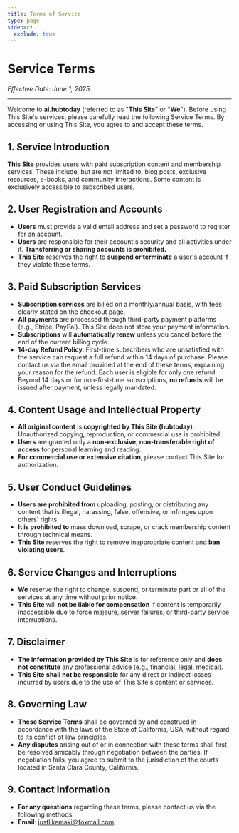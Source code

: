 ```yaml
---
title: Terms of Service
type: page
sidebar:
  exclude: true
---
```

# Service Terms

*Effective Date: June 1, 2025*

---

Welcome to **ai.hubtoday** (referred to as "**This Site**" or "**We**"). Before using This Site's services, please carefully read the following Service Terms. By accessing or using This Site, you agree to and accept these terms.

## 1. Service Introduction
**This Site** provides users with paid subscription content and membership services. These include, but are not limited to, blog posts, exclusive resources, e-books, and community interactions. Some content is exclusively accessible to subscribed users.

## 2. User Registration and Accounts
*   **Users** must provide a valid email address and set a password to register for an account.
*   **Users** are responsible for their account's security and all activities under it. **Transferring or sharing accounts is prohibited.**
*   **This Site** reserves the right to **suspend or terminate** a user's account if they violate these terms.

## 3. Paid Subscription Services
*   **Subscription services** are billed on a monthly/annual basis, with fees clearly stated on the checkout page.
*   **All payments** are processed through third-party payment platforms (e.g., Stripe, PayPal). This Site does not store your payment information.
*   **Subscriptions** will **automatically renew** unless you cancel before the end of the current billing cycle.
*   **14-day Refund Policy**: First-time subscribers who are unsatisfied with the service can request a full refund within 14 days of purchase. Please contact us via the email provided at the end of these terms, explaining your reason for the refund. Each user is eligible for only one refund. Beyond 14 days or for non-first-time subscriptions, **no refunds** will be issued after payment, unless legally mandated.

## 4. Content Usage and Intellectual Property
*   **All original content** is **copyrighted by This Site (hubtoday)**. Unauthorized copying, reproduction, or commercial use is prohibited.
*   **Users** are granted only a **non-exclusive, non-transferable right of access** for personal learning and reading.
*   **For commercial use or extensive citation**, please contact This Site for authorization.

## 5. User Conduct Guidelines
*   **Users are prohibited from** uploading, posting, or distributing any content that is illegal, harassing, false, offensive, or infringes upon others' rights.
*   **It is prohibited to** mass download, scrape, or crack membership content through technical means.
*   **This Site** reserves the right to remove inappropriate content and **ban violating users**.

## 6. Service Changes and Interruptions
*   **We** reserve the right to change, suspend, or terminate part or all of the services at any time without prior notice.
*   **This Site** will **not be liable for compensation** if content is temporarily inaccessible due to force majeure, server failures, or third-party service interruptions.

## 7. Disclaimer
*   **The information provided by This Site** is for reference only and **does not constitute** any professional advice (e.g., financial, legal, medical).
*   **This Site** **shall not be responsible** for any direct or indirect losses incurred by users due to the use of This Site's content or services.

## 8. Governing Law
*   **These Service Terms** shall be governed by and construed in accordance with the laws of the State of California, USA, without regard to its conflict of law principles.
*   **Any disputes** arising out of or in connection with these terms shall first be resolved amicably through negotiation between the parties. If negotiation fails, you agree to submit to the jurisdiction of the courts located in Santa Clara County, California.

## 9. Contact Information
*   **For any questions** regarding these terms, please contact us via the following methods:
*   **Email**: [justlikemaki@foxmail.com](mailto:justlikemaki@foxmail.com)